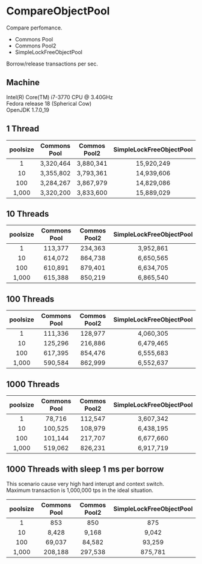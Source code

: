 CompareObjectPool
=================

Compare perfomance.

- Commons Pool
- Commons Pool2
- SimpleLockFreeObjectPool

Borrow/release transactions per sec.

## Machine
Intel(R) Core(TM) i7-3770 CPU @ 3.40GHz  
Fedora release 18 (Spherical Cow)  
OpenJDK 1.7.0_19  


## 1 Thread

| poolsize 	| Commons Pool 	| Commos Pool2 	| SimpleLockFreeObjectPool 	|
|:--------:	|:------------:	|:------------:	|:------------------------:	|
|        1 	|    3,320,464 	|    3,880,341 	|               15,920,249 	|
|       10 	|    3,355,802 	|    3,793,361 	|               14,939,606 	|
|      100 	|    3,284,267 	|    3,867,979 	|               14,829,086 	|
|    1,000 	|    3,320,200 	|    3,833,600 	|               15,889,029 	|


## 10 Threads

| poolsize | Commons Pool | Commos Pool2 | SimpleLockFreeObjectPool |
|:--------:|:------------:|:------------:|:------------------------:|
|        1 |      113,377 |      234,363 |                3,952,861 |
|       10 |      614,072 |      864,738 |                6,650,565 |
|      100 |      610,891 |      879,401 |                6,634,705 |
|    1,000 |      615,388 |      850,219 |                6,865,540 |

## 100 Threads

| poolsize | Commons Pool | Commos Pool2 | SimpleLockFreeObjectPool |
|:--------:|:------------:|:------------:|:------------------------:|
|        1 |      111,336 |      128,977 |                4,060,305 |
|       10 |      125,296 |      216,886 |                6,479,465 |
|      100 |      617,395 |      854,476 |                6,555,683 |
|    1,000 |      590,584 |      862,999 |                6,552,637 |

## 1000 Threads

| poolsize | Commons Pool | Commos Pool2 | SimpleLockFreeObjectPool |
|:--------:|:------------:|:------------:|:------------------------:|
|        1 |       78,716 |      112,547 |                3,607,342 |
|       10 |      100,525 |      108,979 |                6,438,195 |
|      100 |      101,144 |      217,707 |                6,677,660 |
|    1,000 |      519,062 |      826,231 |                6,917,719 |

## 1000 Threads with sleep 1 ms per borrow

This scenario cause very high hard interupt and context switch.  
Maximum transaction is 1,000,000 tps in the ideal situation.  

| poolsize | Commons Pool | Commos Pool2 | SimpleLockFreeObjectPool |
|:--------:|:------------:|:------------:|:------------------------:|
|        1 |          853 |          850 |                      875 |
|       10 |        8,428 |        9,168 |                    9,042 |
|      100 |       69,037 |       84,582 |                   93,259 |
|    1,000 |      208,188 |      297,538 |                  875,781 |

